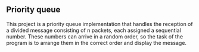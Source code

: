 ## Priority queue

This project is a priority queue implementation that handles the reception of a divided message consisting of n packets, each assigned a sequential number. These numbers can arrive in a random order, so the task of the program is to arrange them in the correct order and display the message.

